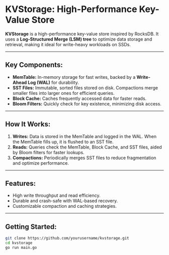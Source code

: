   # KVStorage: High-Performance Key-Value Store

**KVStorage** is a high-performance key-value store inspired by RocksDB. It uses a **Log-Structured Merge (LSM) tree** to optimize data storage and retrieval, making it ideal for write-heavy workloads on SSDs.

---

## Key Components:
- **MemTable:** In-memory storage for fast writes, backed by a **Write-Ahead Log (WAL)** for durability.
- **SST Files:** Immutable, sorted files stored on disk. Compactions merge smaller files into larger ones for efficient queries.
- **Block Cache:** Caches frequently accessed data for faster reads.
- **Bloom Filters:** Quickly check for key existence, minimizing disk access.

---

## How It Works:
1. **Writes:** Data is stored in the MemTable and logged in the WAL. When the MemTable fills up, it is flushed to an SST file.
2. **Reads:** Queries check the MemTable, Block Cache, and SST files, aided by Bloom filters for faster lookups.
3. **Compactions:** Periodically merges SST files to reduce fragmentation and optimize performance.

---

## Features:
- High write throughput and read efficiency.
- Durable and crash-safe with WAL-based recovery.
- Customizable compaction and caching strategies.

---

## Getting Started:
```bash
git clone https://github.com/yourusername/kvstorage.git
cd kvstorage
go run main.go
